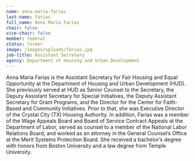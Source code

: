 ```yaml
---
name: anna-maria-farías
last-name: farias
full_name: Anna Maria Farías
chair: false
vice-chair: false
member: federal
status: former
image: /images/uploads/farias.jpg
job-title: Assistant Secretary
agency: Department of Housing and Urban Development
---
```


Anna Maria Farías is the Assistant Secretary for Fair Housing and Equal
Opportunity at the Department of Housing and Urban Development (HUD).  She
previously served at HUD as Senior Counsel to the Secretary, the Deputy
Assistant Secretary for Special Initiatives, the Deputy Assistant Secretary
for Grant Programs, and the Director for the Center for Faith-Based and
Community Initiatives.  Prior to that, she was Executive Director of the
Crystal City (TX) Housing Authority.  In addition, Farías was a member of the
Wage Appeals Board and Board of Service Contract Appeals at the Department of
Labor, served as counsel to a member of the National Labor Relations Board,
and worked as an attorney in the General Counsel’s Office at the Merit Systems
Protection Board.  She received a bachelor’s degree with honors from Boston
University and a law degree from Temple University.